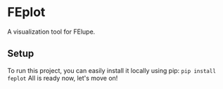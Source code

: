 # FEplot
A visualization tool for FElupe. 

## Setup
To run this project, you can easily install it locally using pip:
```pip install feplot```
All is ready now, let's move on!
